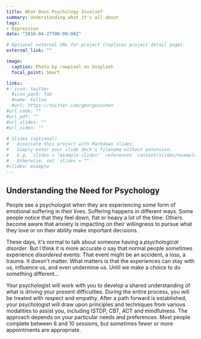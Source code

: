 ```yaml
---
title: What Does Psychology Involve?
summary: Understanding what it's all about
tags:
- Depression
date: "2016-04-27T00:00:00Z"

# Optional external URL for project (replaces project detail page).
external_link: ""

image:
  caption: Photo by rawpixel on Unsplash
  focal_point: Smart

links:
#- icon: twitter
  #icon_pack: fab
  #name: Follow
  #url: https://twitter.com/georgecushen
#url_code: ""
#url_pdf: ""
#url_slides: ""
#url_video: ""

# Slides (optional).
#   Associate this project with Markdown slides.
#   Simply enter your slide deck's filename without extension.
#   E.g. `slides = "example-slides"` references `content/slides/example-slides.md`.
#   Otherwise, set `slides = ""`.
#slides: example
---
```


## Understanding the Need for Psychology  

People see a psychologist when they are experiencing some form of emotional suffering in their lives. Suffering happens in different ways. Some people notice that they feel down, flat or heavy a lot of the time. Others become aware that anxiety is impacting on their willingness to pursue what they love or on their ability make important decisions.

These days, it's normal to talk about someone having a *psychological disorder*. But I think it is more accurate o say that normal people sometimes experience  *disordered* events. That event might be an accident, a loss, a trauma. It doesn't matter. What matters is that the experiences can stay with us, influence us, and even undermine us. Until we make a choice to do something different...

Your psychologist will work with you to develop a shared understanding of what is driving your present difficulties. During the entire process, you will be treated with respect and empathy. After a path forward is established, your psychologist will draw upon principles and techniques from various modalities to assist you, including ISTDP, CBT, ACT and mindfulness. The approach depends on your particular needs and preferences. Most people complete between 6 and 10 sessions, but sometimes fewer or more appointments are appropriate.
